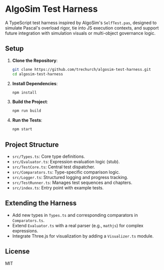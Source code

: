 # AlgoSim Test Harness

A TypeScript test harness inspired by AlgoSim's `SelfTest.pas`, designed to simulate Pascal's overload rigor, tie into JS execution contexts, and support future integration with simulation visuals or multi-object governance logic.

## Setup

1. **Clone the Repository**:
   ```bash
   git clone https://github.com/trechurch/algosim-test-harness.git
   cd algosim-test-harness
   ```

2. **Install Dependencies**:
   ```bash
   npm install
   ```

3. **Build the Project**:
   ```bash
   npm run build
   ```

4. **Run the Tests**:
   ```bash
   npm start
   ```

## Project Structure

- `src/Types.ts`: Core type definitions.
- `src/Evaluator.ts`: Expression evaluation logic (stub).
- `src/TestCore.ts`: Central test dispatcher.
- `src/Comparators.ts`: Type-specific comparison logic.
- `src/Logger.ts`: Structured logging and progress tracking.
- `src/TestRunner.ts`: Manages test sequences and chapters.
- `src/index.ts`: Entry point with example tests.

## Extending the Harness

- Add new types in `Types.ts` and corresponding comparators in `Comparators.ts`.
- Extend `Evaluator.ts` with a real parser (e.g., `mathjs`) for complex expressions.
- Integrate Three.js for visualization by adding a `Visualizer.ts` module.

## License

MIT